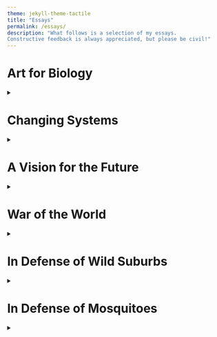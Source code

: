 ```yaml
---
theme: jekyll-theme-tactile
title: "Essays"
permalink: /essays/
description: "What follows is a selection of my essays. 
Constructive feedback is always appreciated, but please be civil!"
---
```

# Art for Biology
<details>
  <summary></summary>
	
Art is a pivotal component of science. The covers of Nature and Science frequently showcase beautiful images, from photo-realistic cellular renders, sweeping landscapes, swirling patterns, and glowing biomolecules. Yet while most scientists labor to include some particularly illustrative figures in their paper, they rarely engage in acts of artistic creation for their own right. Largely gone are the days of Ramón y Cajal’s beautiful sketches of dendritic arbors or the mesmerizingly fantastic botanical works of Ernst Haeckel. Yet beyond their artistic beauty, these works provide an additional benefit: they force the scientist to focus on the minutiae, the tiny details that simultaneously bring a creation to life and trigger a cascade of wonder. For it is these tiny details where new science is born, where questions are pondered, where cutting edge techniques and technologies are developed. Conventional science has not forgotten it’s fascination, but it’s so-often buried within layers and layers of formality that it becomes easy to miss. In the ever-increasing age of overworked, publish-or-perish churning of quantity over quality, perhaps it’s time for us all to take a moment, pick up a pencil, and rediscover that wonder.
	
  </details>	

# Changing Systems
<details>
  <summary></summary>
	
One of the defining challenges of the 21st century is how, as aptly put, to change the plane while flying it. In fact, this challenge resembles more than merely altering our existing schematics but switching aircraft design entirely. In other words, how to change a plane to a helicopter mid-flight (the helicopter analogy arises from Herman Daly, who likened transitioning from a growth-focused to steady-state economy as transitioning from a plane - which must always move forwards, lest it fall out of the sky – to a helicopter - which can hover like a hummingbird, moving backwards and forwards for the comfort and safety of its passengers)  <br/><br/>

So how do you engineer a plane into a helicopter? You send people out on the wings, tethered to the fuselage to make inflight-repairs and adaptions. You install a rotor on top, angling it so it doesn’t get ripped off at the speeds you’re traveling. You make your way to the back and install a second rotor on the tail, once again angled away from the wind. Then, you must cross the point of no return. You cannot remain within a mutant configuration of helicopter and plane forever (Or perhaps you can, if multi-functionality is pre-built into the structure, with the ability to shift between modes when needed), for once you turn off and remove the engines, the plane slowly starts to fall, gliding lower and lower. As this happens, it must be all hands-on deck. The motors must be hooked up to the rotors, and you must wait until the right speed to turn them on. Too early, and the blades could get ripped off, too late and you risk crashing.  <br/><br/>

The difficulty, however, comes not from the repairs themselves. You have top-notch engineers aboard, who have extensively modelled the transition and know the risks well. Instead, your challenge is knowing when to implement the changes. You hope you can remain a plane for as long as possible, soaring forward with no regard for what the future may bring. And yet there is a nagging notion you have that if you continue to fly without repairs it will inevitably end in catastrophe. The repairs are costly and risky, and you know there’s a slight chance that attempting to do so will cause the plane to plummet into a free-fall. The engineers say they are almost certain in their models, both in the plane’s dangerous destination and the repairs that are needed, but you know that if you wait these models, predictions, techniques, and technologies may continue to improve. Public opinion in the plane is likewise divided. Some believe that minor alterations are all that are needed, maybe comfier seats for the passengers or airfare reimburses, while others reason that we should be trying to shift into a hot air balloon. The airline dislikes any of these changes, fearing an impact on profitability, and will try its hardest to keep the plane as it is until government, the market, or the public demands it.  <br/><br/>

So, what do you do? Do you give the order to begin alterations, knowing that doing so will garner the airline’s animosity and will be too little for some passengers but too much for others? Do you embrace the smaller risk of present collapse to stave off an increasingly certain future one? How long can you keep flying before you must reach a decision? With every passing moment your timeline is shorter, your alterations more extensive, and the risks greater. Increasingly soon, you must decide.  <br/><br/>

  </details>


# A Vision for the Future
<details>
  <summary></summary>
	       
I open my eyes. Light floods my room, tinged with the green of photosynthesis surrounding me. I hear running water, flowing through the aquaponics system, nourishing the flora and fauna. Well-lit by natural light and strategically placed mirrors, electric lighting is only needed late into the evening, as the day winds to a close. The house is kept naturally cool, with passive cooling and insulation. I venture outside, greeting the day, the animals, and the plants. The garden is growing spectacularly, the food crops are strong, tall, and healthy. The flowers buzz with the hum of a thousand pollinators, birds swoop in and out, squirrels nibble on nuts and rabbits chew on clover. A lone deer stands down the hill, helping himself to some fresh shoots. Most of my food I get from the market, so I don’t mind feeding the ecosystem with the rest. I greet the pigs, nuzzling in the compost for an uneaten peel or adventurous mushroom. Shaded by the tall oaks, the pigs are content in the shade, but might venture out into the warm meadow soon. I follow the well-worn dirt path to the coop, where a host of chickens are clucking contently, pecking at feed, hoping to snag a worm for breakfast. I dutifully collect a few of the eggs laid overnight, closing the coop as I leave. I venture over to the pond, where the ducks and geese loudly greet their own morning. I wave at the neighbors situated around the same pond, a treasure of the commons. I pick a particularly ripe apple from a tree, snag a large leaf of lettuce, cut some onion greens, pick up two healthy mushroom heads, and go back inside. Inside, I flip on the electric stove, place a pan over it, drizzle in some olive oil, and fry the onion greens and mushrooms before cracking in the eggs. I grab a slice of bread from the fridge, toast it, make a bed of the lettuce, and layer in the onions, mushrooms, and some tomato slices. There are a few small tomatoes growing in the garden, but the ones from the market are large and perfectly ripe, great for slices on toast. I layer the eggs on top, take a deep inhale, and dig in.  <br/><br/>

When I’m finished, I place the plates in a basket, and once that’s full I’ll bring it over to the fish tank, where the minnows will happily eat the scraps while the moving water cleans off food stains. The nutrient-rich water from around the house will flow to eager plants, who will clean, purify, and send it recycled back into the house. The system is mostly a closed loop, but the small amount that is lost to evaporation or waste is easily topped up by sub-surface pumps, carefully designed to deplete the water table no faster than it is replenished. Our grid-scale batteries are often hydrogen-based, so as we consume more energy we release more water vapor, which can help increase the moisture in the air during dry days or weeks. These batteries are most appreciated during the particularly humid months, as they operate as giant dehumidifiers, converting water into its constituent gases for later power use. The rest of our energy infrastructure is renewables, with the solar-wind installations maximizing power generation per square foot while deep, underground geothermal plants and modular nuclear reactors provide reliable power generation during periods of intermittency. I bike to the electric light rail terminal, where regular rides take me into the city center. As I journey, I pass large expanses of green space, wooded, meadowed, and brush, punctuated by the brilliant blue of rivers, lakes, ponds, and creeks. Within and among these expanses are the punctuated whites of urban dwellings, which have engineered walls to slowly change to black over the course of the year, cooling in the summer and heating in the winter. Particularly large complexes have a dazzling array of installations on their roofs, from solar panels to small neighborhood parks for walking pets, to urban gardens. I even spy a couple basketball courts, complete with extra-high nets to catch any wandering shots. The trees filling these complexes occasionally have the stray basketball in them, but they don’t seem too worse for wear. The road is full, but the rail is in a lane of its own. Next to it, hundreds of passerby bike, scooter, walk, run, stroll, and chat. The road is mostly shaded, save for the rail lane, which keeps a solar panel on its roof to gain some extra charge. Beneath the rail is a sea of cover crops, which happily drink up the sun and water when the rail isn’t travelling over them. The rail stops at several centers, connecting passerby to the number of bus terminals that fill out the city or the metro stations which fill out the region. Urban dwellings are intermixed with community spaces, shopping districts, restaurants, and parks, creating rich living spaces where communities and individuals can thrive. Throughout it all is the flourishing of nature, with rabbits and deer happily munching on a town green, birds perched on the multitude of trees that cover the ground and building tops, squirrels and chipmunks running among trees and wildlife bridges, insects flitting in and out of flower cover, fish and turtles swimming through the lakes and rivers, lizards, newts, and water snakes sneaking between bodies of water through the frequent culverts, and the sounds of countless others rising through the green and blue. The whole world is alive, buzzing and singing, walking and talking, living and thriving.  <br/><br/>

I make it to the city center. Here, the buildings run tall, stretching into the clouds. Yet nature still has a rich handhold here, with vines crawling up and down the buildings, shrubs spilling over balconies, bird nests hidden in protected overhangs, and flower gardens peeking out the sides. In fact, a whole community of tree-dwelling mammals, including several monkeys, have taken up residence in the towers, where rope bridges and vine carpets connect the rooftops and outcroppings provide shelter and safety. For the less agile of us, bridges and walkways connect the buildings, and workers and residents navigate vertically and horizontally between floors, with children racing each other through different combinations of bridges and stairwells to try and reach their desired destination first. The urban jungle has taken on a different meaning. Like the suburbs, the skyscrapers are highly mixed-use, with restaurant districts coexisting with apartments, massage parlors nestled next to office spaces. The skyscrapers, while colossal in size, are some of the least energy-hungry constructions in the region, since translucent solar panels embedded within the glass provide continual power throughout the day, elevators generate power whenever they are lowered, and massive batteries under the buildings allow for a constant demand. The depth of the batteries keeps them cool without any heating required, and during winter the thermal exhaust is redirected into the vents, providing free heating to the apartments and stores. The building can switch between high-power shading and low-power illumination, as the solar panel windows adjust their tint to absorb more sun or let in more light. Unlike in the suburbs, the waste from the towers is not recycled on site. Instead, conduits carry the waste and grey water to a massive biotreatment plant outside the city, which provides a steady stream of nutrients for the permaculture and vertical farms that support the entire region. Solid waste is used to grow fungi, while liquid waste is used as fertilizer for crops. Excess rainwater on the streets is directed into bioswales which filter the water and provide lush, city-level vegetation for passerby to enjoy. Many of the ground trees and shrubs are fruiting, so passerby can pluck an apple or raspberry during season, although most of the easy-to-reach ones have already been snatched by hungry humans or adventurous squirrels. The towers are setting up for a parade, this one for Vesak day. Soon the streets will be full of light and sound and music, and the wildlife will grumpily stay clear for a night or two, before returning when things quite down. The city is richly multicultural, but cultural groups have naturally clustered together in areas throughout the city, so festivities are often localized to a couple streets of joyous celebration at a time. Sometimes whole skyscrapers reflect a cultural identity, making for wonderful culinary or experiential tours. There are a few municipality-wide celebrations that occur each year, but countless cultural celebrations to be found, especially if one knows where to look. For the nature-goer large expanses of greenery are not hard to find, with the countless small islands of biodiversity spotted throughout the streets, the flourishing rooftop gardens, and several large parks throughout the city, which offer dual experiences of recreation and exploration. Within these parks there are community green spaces, where most nights some thespian organization is putting on a show. The parks also hold spots of untamed natural beauty, where trails percolate through spots of cool, forested old growth, lush meadows, and rich shrubland. Standing within these spots one can scarcely imagine that it is located right within the heart of the city, save for the tall, greened skyscrapers that occasionally sneak into one’s view within a clearing.  <br/><br/>

As I travel throughout the city, taking in the sounds and sites, I come across my building. I venture in, working my way through the cool, spacious lobby and climbing the stairs to my floor. I usually work anywhere from 3-6 days per week and have a great deal of flexibility whether I want to do my work online or in the office. My average week is four days, which gives me enough time to get what I want done, but also to have days to explore my interests at home, where I work in my garden, paint, draw, play music, hike, bike, or merely sit by the lakeside. Today I’ve come in to experience the city, but also to see my colleagues. Universal basic income and increasing technological progress have enabled work to become optional for achieving a good standard of living, but most people still work towards what they feel passionate about. With the alleviation from the need to work to survive, creative productivity has flourished, and the office is full of the results of people’s passions: knitted garments, homemade desks, still-life paintings, a culinary masterpiece sitting in Tupperware containers within a lunch bag. If something in the office breaks, there’s almost always someone around who is passionately willing to fix it for free, and the office will return the favor by our own small gifts, baking them a home-cooked lunch, knitting a cozy winter beanie, offering to pet sit for a few days, or giving them a gift card to a new restaurant in the building.  <br/><br/>

I settle down at my desk, which in this office range from standing to treadmill to beanbag. My work involves coordinating with stakeholders across the world to develop sustainable, actionable solutions to pressing problems. Many of the people I work with are representatives, not of governments, but of ecosystems. Natural ecosystems have legal rights, and so are represented in court and policy by legal guardians, stewards that work to verbalize the interests of a non-verbal community. The personhood of these organisms, species, and populations is uncontested, making it easier to get to the work of establishing compromises between all parties involved. A new development might increase human flourishing, but its ecological costs are high. As a compromise, surveyors check out the land to see if there are parts that can be developed while maintaining ecosystem integrity. The development won’t be as big, and the ecosystem will sustain a bit of damage, but both parties will come out better in the long run. As an additional compromise, the development aims to cultivate the regional soil, fostering the native microbial communities to either restore a separate degraded ecosystem, or use as a substrate for a roof-top garden, to ensure that native plants can easily reestablish. Compromises are always hard, but if both parties have representation the result will be much fairer, and in the long run will confer numerous benefits to all involved.  Residents of the development, eager to offset the ecological footprint, will green and flower the balconies and apartments, setup bird and squirrel feeders to feed the displaced population (with the added benefit to plants surrounding the development through the excess nitrogen and phosphorous supplied by the grateful wildlife), and plant and tend to seedlings around the premises, restoring the community to its original strength. Nature is resilient but stochastic, and the right pieces must fall in place for a community to regain health. Humans come in by using the cultural knowledge of the land, developed over countless generations of native peoples, to implement best-practices to expedite Nature’s natural processes. With time, love, and care, a thriving ecosystem will grow once again, this time in concert with human activity.  <br/><br/>

As I finish my work I reflect on where we are, how far we have come. Countries worldwide have alleviated the suffering of their most-vulnerable citizens. Inequality has plummeted, equity has soared. Most people worldwide live a life as good as mine, as satisfied, as comfortable, as fulfilled. And with all this human progress we have simultaneously bolstered our natural ecosystems, creating protected and integrated environments where nature too can thrive. Our cities offer such rich habits and new niches for a flourishing of biodiversity, with distinct and varied ecosystems found everywhere along the urban-wildlife interface. Human change incorporates the natural world into its designs and provides the necessary resources and time to bring biodiversity along. The goods we can no longer use are recycled, revitalized, and transformed, the feedstock for another of our countless essential lifelines. Our communities and ecosystems are strong, resilient, and capable. Our disaster prevention and cleanup are aimed at restoring and protecting the whole ecosystem, and our mutual partnership with the rest of nature enables enhanced strength to meet whatever the future may hold. There is a recognition that we are in this together, our Spaceship Earth. We journey together, our brothers and sisters, children and elders, human and other, to face our shared destiny.  <br/><br/>
       
</details>

# War of the World
<details>
  <summary></summary>
	
  
We are fighting a war. Invisible, approaching, and worldwide. Hidden for some and blinding for others. This is not a war of any one nation, any one society, any one people. This is a war for our humanity, for our world. This war pervades our conversations, challenges our supply lines, and requires unprecedented mobilization. This war will require generals, lieutenants, admirals, and soldiers on the ground. It needs engineers, builders, technicians, and tinkerers. It’ll need truck drivers, electricians, plumbers, steel workers, miners, and police officers. Most importantly, it will need people. This war must be fought on all fronts, at home and abroad. We must ration, safeguard, and each do his or her part to fight for our country, our planet, our world.  <br/><br/>
        
This is a war without borders, without bounds, without a face. It is one without a language, without a people. Instead, we are all on one side, all fighting against a single enemy. The enemy threatens our livelihoods, our way of life, our continued existence. Rich or poor, black or white, young or old, we will all feel the effects.  <br/><br/>

&emsp; The enemy is climate change.  <br/><br/>

This might feel overblown, exaggerated, a big joke. But as I talk to my friends and family they tell me of 110-degree heat in the summer, a power failure in the middle of a winter blizzard, losing everything in a flood, hurricane, or wildfire, and, most recently, the heartbreak of lives lost and livelihoods ruined in the Kentucky tornadoes. I see forests razed into parking lots, and farmland turned into dust. Sure, all this happened before, but never quite so much and quite so often. The cause of all these events is murky, but the end result is clear: No other crisis in recent memory has threatened us so much, affected quite so many people, and required such massive mobilization on all fronts. We need engineers and technicians to develop tomorrow’s solutions, and industry to implement today’s. We need homeowners to encourage better construction and workers to build better projects. We need our parents to remember yesterday, and our children to imagine tomorrow. We need new technology, new strengths, new identities.  <br/><br/>
        
I want my dinner table to be a place of solutions, not shouting. Everyone, from grandparent to grandson should be a part of this conversation. I’m tired of this distrust of my fellow countryman, of the shouting matches that fill our media. Instead, I long for a time long passed when we could have a common goal, something that we could all fight for. And I believe this is that issue.  <br/><br/>
        
I want military strategists drawing up battle plans, contingencies and retaliations. Evacuation efforts, aid missions, striking while the iron is hot. I want preventative and offensive infrastructure; sea walls, fire-managed forests, irrigation canals, and crop relief. With that, we’ll need solar and wind farms, grid-scale batteries, and revitalized transportation. I want rations on goods I can survive without, a return to a simpler time when we didn’t all need the next best thing. I see this as my patriotic duty, to my nation and to my world. I want my kids to grow up in a better world than I did, with opportunities and securities I never had. Finally, I want help for those on the front lines: the men, women, and children gritting their teeth to face the oncoming storm.  <br/><br/>
        
We have to do this together, protecting one and protecting all. We cannot sacrifice some to save many, because the few may hold the solutions that turn the tide. Those of us that fall will never do so in vain: we will avenge our fallen soldiers, we will continue the fight, and we will push for a better tomorrow. With every step of the war we take great care, listening to all to ensure none get left behind.  <br/><br/>
	
This will require changing the way we think, act, do business, and talk among ourselves. As society restructures, we must do the same, looking inward at a time when everything pulls our attention out. Every step counts, and the only way to meet this challenge is with many. We cannot give in to infighting, for if we do, the enemy wins. We will not be able to mount effective mobilization, develop our defenses, and shore up our attack capabilities. The only way forward is with a unified front, a united federation to lead the way worldwide. No war can be won by falling amongst ourselves, for this war requires us all.  <br/><br/>
        
As with any war, we will lose some battles, some of us may fall behind. At times, we may think all is lost. Yet we must pick up the flag from our fallen soldiers and carry on, shouldering their burden as our own. This war can only be won by fighting hard, fighting true, and fighting through. Every battle won will gain a foothold, a new ground to assess the future and care for the past. We’ll use the knowledge of our two steps forward to stay strong on our one back. For with every battle fought we trudge on, seeing the future beyond the horizon.  <br/><br/>
	
There is no better cause to devote ourselves to then one that will safeguard the lives of ourselves, our children, and our people. Actions today will affect the future, but we will not forget our past. Together, we will come out the other side, better and stronger. This is not where humanity takes its last stand, for we will not die on this hill. We built this world, this land of perseverance, hardship, and opportunity. Coarse, challenging, and cooperative, this is the enterprise we’ve embarked upon. This world we inhabit as one.    <br/><br/>

A million tiny battles are fought each day, on all fronts, and across the world. There are winners and losers, false prophets and promises, good and evil. But now comes a fight that we must all join. A fight for our future, our past, and, most importantly, our present. An enemy we can join against, an ideal we can fight for. The path ahead is dark and full of terror. Yet the other side is a garden of Eden, a promised land that guides us through the darkness. If we do this, and we must, then we will create a better world. Let us stand together in this fight, together, for Earth.  <br/><br/>

</details>

# In Defense of Wild Suburbs
<details>
  <summary></summary>
		
A common argument against re-wilding public green spaces, such as those found at parks, in our backyards, and serving as natural barriers between our urban islands, is that mowed, kept, green spaces are better for kids and dogs.  <br/><br/>

However, this argument doesn’t hold up when analyzed closely. Dogs thrive on environmental smells, their primary means of understanding and exploring the environment. Yet mowed, public, greenspaces are largely lacking in the smells most interesting to dogs: the smells of nature, the countless pheromones of a rich, thriving community. Think of the joy we experience when smelling the sweet nectar of a honeysuckle or flowering bush. Dog’s experience the same joy but a hundred-fold, creating a rich tapestry of experience. If we create a community rich in smells (not present in the two or three species of plant and few species of insect that can eek out a living in our current lawns), our dog’s experience will magnify tenfold.  <br/><br/>

The same experience holds for children, who thrive on rich, exciting, and explorable terrains. Children love to hide, to explore, to climb. Sure, you can use a few hundred dollars to set up a volleyball net or some soccer goals, which will be used maybe a few times a month when the temperature isn’t scorching or freezing (as the lack of natural cover easily allows yards to heat up or cool down to dangerous temperatures), or you could allow children to do what they do best: create their own adventures. Children who experience the slight independence that climbing a tree, hiding under brush, or digging around in the dirt develop lifelong benefits, including experiencing fewer injuries as adults and developing the capacity to self-regulate their boredom or attention, a skill sorely needed today. In addition, the joy of finding the home of a neighborhood rabbit, squirrel, or roosting bird, or seeing warm, content pollinators buzzing in a beautiful summer day confers a lifelong love of the natural world, and a desire to protect those closest to us. <br/><br/> 

Another argument often cited against natural lawns is that of ticks or mosquitoes. However, such a problem is easily averted by having a can of bug-spray by the door, and encouraging children to be proactive in checking their legs and arms. With proper precautions, the risk of insect bites drops practically to zero, while simultaneously encouraging children to take aspects of their health into their own hands, fostering independence and self-care.  <br/><br/>

Thus, next time you bring out the lawnmower, consider leaving a small section free to grow. Watch it over the coming weeks, and if it’s not to your liking you can always mow it the next time around, but you might be surprised how much it can simultaneously grow the species-richness of your yard, while also creating the environment where your pets and children can thrive.  <br/><br/>

</details>

# In Defense of Mosquitoes
<details>
  <summary></summary>
	
It’s time to rethink our perception of mosquitoes. Sure, the females may bite us to lay eggs, but the males are entirely uninterested in us. In fact, mosquitoes are a major ecosystem pollinator, as well as a food source for countless other animals (birds, spiders, bats, reptiles, amphibians; all important parts of effective biodiversity). Given that ¾ of all flowering plants, and over a third of the world’s food crops depend on pollinators, a population currently experiencing a deadly collapse, increasing the number of pollinators in an ecosystem is never a bad thing.  <br/><br/>

The poisons and pesticides we use to curb mosquito populations, while extremely effective, do untold harm to the rest of the insect population, and affect predator species that eat them due to poison accumulation. Much of the pesticide also gets in our food, our water, and even our air, and though we are much larger than mosquitoes, we are nonetheless affected through exposure.  <br/><br/>

While mosquito-borne diseases are undoubtably serious, most of the time in developed countries the problems are negligible. While there are sensational cases of Zika, West Nile, or Malaria, the chances of catching these diseases in modern, industrialized societies are practically nil, even for extreme-outdoorsy types.  <br/><br/>

Obviously, receiving a host of welts is never pleasant, but we have both preventative and treatment ointments and sprays that are extremely effective, and can isolate an individual from bites without attacking the entire ecosystem. There’s a difference between putting on protection before exploring the outdoors (comparable to putting on long pants for ticks or sunscreen before going to the beach) and gassing an entire ecosystem to make our yards as pristine as possible. Instead of individuals putting on sunscreen, what if a town decided to just use geo-engineering to inject aerosols into the atmosphere and artificially darken a region? This would have untold effects, with countless unknowns spreading across the biosphere.  <br/><br/>

And much like a sunburn, if we do forget our preventative measures our body will heal on its own within a few days, often aided by the same ointments and salves. Of course, repeated exposure can increase our risk, but after a particularly bad sunburn or many bites we usually won’t be so forgetful of our protection in the future.  <br/><br/>

Thus, next time you’re considering treating your yard to get rid of all mosquitoes, please consider the impact to your health and the ecosystem.  Mosquitoes certainly aren’t pleasant, but they are a necessary and crucial part of a functioning ecosystem, and of vital importance to your health and biodiversity.  <br/><br/>
	
</details>

